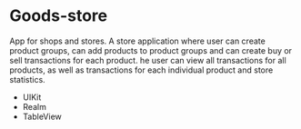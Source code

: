 # Goods-store

App for shops and stores. A store application where user can create product groups, can add products to product groups and can create buy or sell transactions for each product. he user can view all transactions for all products, as well as transactions for each individual product and store statistics. 
* UIKit 
* Realm
* TableView

